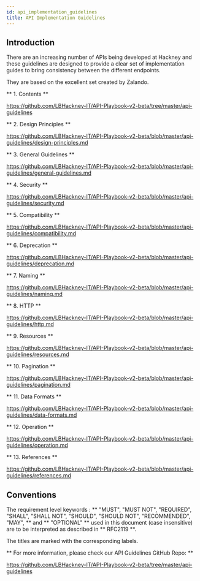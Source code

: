 ```yaml
---
id: api_implementation_guidelines
title: API Implementation Guidelines
---
```


## Introduction

There are an increasing number of APIs being developed at Hackney and these guidelines are designed to provide a clear set of implementation guides to bring consistency between the different endpoints.

They are based on the excellent set created by Zalando.

** 1. Contents **

https://github.com/LBHackney-IT/API-Playbook-v2-beta/tree/master/api-guidelines

** 2. Design Principles **

https://github.com/LBHackney-IT/API-Playbook-v2-beta/blob/master/api-guidelines/design-principles.md

** 3. General Guidelines **

https://github.com/LBHackney-IT/API-Playbook-v2-beta/blob/master/api-guidelines/general-guidelines.md

** 4. Security **

https://github.com/LBHackney-IT/API-Playbook-v2-beta/blob/master/api-guidelines/security.md

** 5. Compatibility **

https://github.com/LBHackney-IT/API-Playbook-v2-beta/blob/master/api-guidelines/compatibility.md

** 6. Deprecation **

https://github.com/LBHackney-IT/API-Playbook-v2-beta/blob/master/api-guidelines/deprecation.md

** 7. Naming **

https://github.com/LBHackney-IT/API-Playbook-v2-beta/blob/master/api-guidelines/naming.md

** 8. HTTP **

https://github.com/LBHackney-IT/API-Playbook-v2-beta/blob/master/api-guidelines/http.md

** 9. Resources **

https://github.com/LBHackney-IT/API-Playbook-v2-beta/blob/master/api-guidelines/resources.md

** 10. Pagination **

https://github.com/LBHackney-IT/API-Playbook-v2-beta/blob/master/api-guidelines/pagination.md

** 11. Data Formats **

https://github.com/LBHackney-IT/API-Playbook-v2-beta/blob/master/api-guidelines/data-formats.md

** 12. Operation **

https://github.com/LBHackney-IT/API-Playbook-v2-beta/blob/master/api-guidelines/operation.md

** 13. References **

https://github.com/LBHackney-IT/API-Playbook-v2-beta/blob/master/api-guidelines/references.md


## Conventions

The requirement level keywords :  ** "MUST", "MUST NOT", "REQUIRED", "SHALL", "SHALL NOT", "SHOULD", "SHOULD NOT", "RECOMMENDED", "MAY", **  and ** "OPTIONAL" ** used in this document (case insensitive) are to be interpreted as described in ** RFC2119 **.

The titles are marked with the corresponding labels.

** For more information, please check our API Guidelines GitHub Repo: **

https://github.com/LBHackney-IT/API-Playbook-v2-beta/tree/master/api-guidelines
